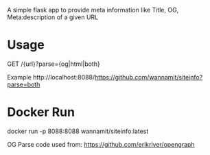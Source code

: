A simple flask app to provide meta information like Title, OG, Meta:description of a given URL

# Usage
GET /{url}?parse={og|html|both}

Example http://localhost:8088/https://github.com/wannamit/siteinfo?parse=both

# Docker Run
docker run -p 8088:8088 wannamit/siteinfo:latest


OG Parse code used from: https://github.com/erikriver/opengraph
